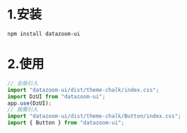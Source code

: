 # 1.安装

`npm install datazoom-ui`

# 2.使用

```js
// 全局引入
import "datazoom-ui/dist/theme-chalk/index.css";
import DzUI from "datazoom-ui";
app.use(DzUI);
// 按需引入
import "datazoom-ui/dist/theme-chalk/Button/index.css";
import { Button } from "datazoom-ui";
```
